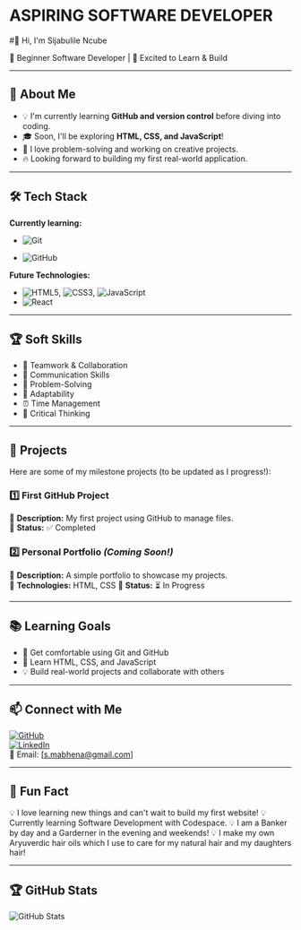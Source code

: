 # ASPIRING SOFTWARE DEVELOPER

#👋 Hi, I'm Sijabulile Ncube

🌱 Beginner Software Developer | 🚀 Excited to Learn & Build

---

## 🎯 About Me

- 💡 I'm currently learning **GitHub and version control** before diving into coding.
- 🎓 Soon, I'll be exploring **HTML, CSS, and JavaScript**!
- 🤖 I love problem-solving and working on creative projects.
- 🔥 Looking forward to building my first real-world application.

---

## 🛠️ Tech Stack

**Currently learning:**

- ![Git](https://img.shields.io/badge/-Git-F05032?style=flat&logo=git&logoColor=white)

- ![GitHub](https://img.shields.io/badge/-GitHub-181717?style=flat-circle&logo=github)

**Future Technologies:**

- ![HTML5](https://img.shields.io/badge/-HTML5-black?style=flat-circle&logo=html5&logoColor=white), ![CSS3](https://img.shields.io/badge/-CSS3-black?style=flat-circle&logo=css3), ![JavaScript](https://img.shields.io/badge/-JavaScript-black?style=flat-circle&logo=javascript)
- ![React](https://img.shields.io/badge/-React-black?style=flat-circle&logo=react)

---

## 🏆 Soft Skills

- 🤝 Teamwork & Collaboration
- 📢 Communication Skills
- 🎯 Problem-Solving
- 🚀 Adaptability
- ⏰ Time Management
- 🤔 Critical Thinking

---

## 📌 Projects

Here are some of my milestone projects (to be updated as I progress!):

### **1️⃣ First GitHub Project**

🔹 **Description:** My first project using GitHub to manage files.  
🔹 **Status:** ✅ Completed

### **2️⃣ Personal Portfolio** _(Coming Soon!)_

🔹 **Description:** A simple portfolio to showcase my projects.  
🔹 **Technologies:** HTML, CSS
🔹 **Status:** ⏳ In Progress

---

## 📚 Learning Goals

- 🚀 Get comfortable using Git and GitHub
- 🎨 Learn HTML, CSS, and JavaScript
- 💡 Build real-world projects and collaborate with others

---

## 📫 Connect with Me

[![GitHub](https://img.shields.io/badge/-GitHub-181717?style=flat&logo=github&logoColor=white)](https://github.com/yourusername)  
[![LinkedIn](https://img.shields.io/badge/-LinkedIn-blue?style=flat&logo=linkedin&logoColor=white)](https://linkedin.com/in/yourprofile)  
📧 Email: [s.mabhena@gmail.com]

---

## 🚀 Fun Fact

💡 I love learning new things and can't wait to build my first website!
💡 Currently learning Software Development with Codespace.
💡 I am a Banker by day and a Garderner in the evening and weekends!
💡 I make my own Aryuverdic hair oils which I use to care for my natural hair and my daughters hair!


---

## 🏆 GitHub Stats

![GitHub Stats](https://github-readme-stats.vercel.app/api?username=yourusername&show_icons=true&theme=radical)
